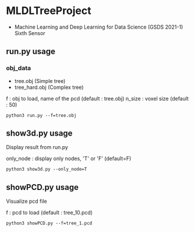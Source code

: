 # MLDLTreeProject

- Machine Learning and Deep Learning for Data Science (GSDS 2021-1) Sixth Sensor

## run.py usage

### obj_data

+ tree.obj (Simple tree)
+ tree_hard.obj (Complex tree)

f : obj to load, name of the pcd (default : tree.obj)
n_size : voxel size (default : 50)

```
python3 run.py --f=tree.obj
```



## show3d.py usage

Display result from run.py

only_node : display only nodes, 'T' or 'F' (default=F)

```
python3 show3d.py --only_node=T
```



## showPCD.py usage

Visualize pcd file

f : pcd to load (default : tree_10.pcd)

```
python3 showPCD.py --f=tree_1.pcd
```

